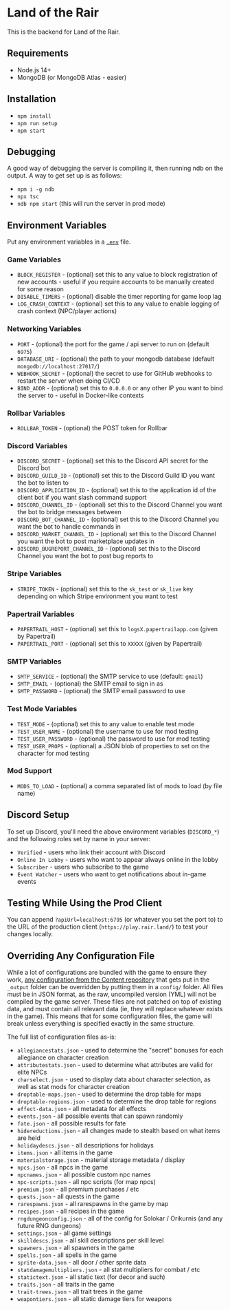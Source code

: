 # Land of the Rair

This is the backend for Land of the Rair.

## Requirements

- Node.js 14+
- MongoDB (or MongoDB Atlas - easier)

## Installation

- `npm install`
- `npm run setup`
- `npm start`

## Debugging

A good way of debugging the server is compiling it, then running ndb on the output. A way to get set up is as follows:

- `npm i -g ndb`
- `npx tsc`
- `ndb npm start` (this will run the server in prod mode)

## Environment Variables

Put any environment variables in a [`.env`](https://github.com/motdotla/dotenv) file.

### Game Variables

- `BLOCK_REGISTER` - (optional) set this to any value to block registration of new accounts - useful if you require accounts to be manually created for some reason
- `DISABLE_TIMERS` - (optional) disable the timer reporting for game loop lag
- `LOG_CRASH_CONTEXT` - (optional) set this to any value to enable logging of crash context (NPC/player actions)

### Networking Variables

- `PORT` - (optional) the port for the game / api server to run on (default `6975`)
- `DATABASE_URI` - (optional) the path to your mongodb database (default `mongodb://localhost:27017/`)
- `WEBHOOK_SECRET` - (optional) the secret to use for GitHub webhooks to restart the server when doing CI/CD
- `BIND_ADDR` - (optional) set this to `0.0.0.0` or any other IP you want to bind the server to - useful in Docker-like contexts

### Rollbar Variables

- `ROLLBAR_TOKEN` - (optional) the POST token for Rollbar

### Discord Variables

- `DISCORD_SECRET` - (optional) set this to the Discord API secret for the Discord bot
- `DISCORD_GUILD_ID` - (optional) set this to the Discord Guild ID you want the bot to listen to
- `DISCORD_APPLICATION_ID` - (optional) set this to the application id of the client bot if you want slash command support
- `DISCORD_CHANNEL_ID` - (optional) set this to the Discord Channel you want the bot to bridge messages between
- `DISCORD_BOT_CHANNEL_ID` - (optional) set this to the Discord Channel you want the bot to handle commands in
- `DISCORD_MARKET_CHANNEL_ID` - (optional) set this to the Discord Channel you want the bot to post marketplace updates in
- `DISCORD_BUGREPORT_CHANNEL_ID` - (optional) set this to the Discord Channel you want the bot to post bug reports to

### Stripe Variables

- `STRIPE_TOKEN` - (optional) set this to the `sk_test` or `sk_live` key depending on which Stripe environment you want to test

### Papertrail Variables

- `PAPERTRAIL_HOST` - (optional) set this to `logsX.papertrailapp.com` (given by Papertrail)
- `PAPERTRAIL_PORT` - (optional) set this to `XXXXX` (given by Papertrail)

### SMTP Variables

- `SMTP_SERVICE` - (optional) the SMTP service to use (default: `gmail`)
- `SMTP_EMAIL` - (optional) the SMTP email to sign in as
- `SMTP_PASSWORD` - (optional) the SMTP email password to use

### Test Mode Variables

- `TEST_MODE` - (optional) set this to any value to enable test mode
- `TEST_USER_NAME` - (optional) the username to use for mod testing
- `TEST_USER_PASSWORD` - (optional) the password to use for mod testing
- `TEST_USER_PROPS` - (optional) a JSON blob of properties to set on the character for mod testing

### Mod Support

- `MODS_TO_LOAD` - (optional) a comma separated list of mods to load (by file name)

## Discord Setup

To set up Discord, you'll need the above environment variables (`DISCORD_*`) and the following roles set by name in your server:

- `Verified` - users who link their account with Discord
- `Online In Lobby` - users who want to appear always online in the lobby
- `Subscriber` - users who subscribe to the game
- `Event Watcher` - users who want to get notifications about in-game events

## Testing While Using the Prod Client

You can append `?apiUrl=localhost:6795` (or whatever you set the port to) to the URL of the production client (`https://play.rair.land/`) to test your changes locally.

## Overriding Any Configuration File

While a lot of configurations are bundled with the game to ensure they work, [any configuration from the Content repository](https://github.com/LandOfTheRair/Content/) that gets put in the `_output` folder can be overridden by putting them in a `config/` folder. All files must be in JSON format, as the raw, uncompiled version (YML) will not be compiled by the game server. These files are not patched on top of existing data, and must contain all relevant data (ie, they will replace whatever exists in the game). This means that for some configuration files, the game will break unless everything is specified exactly in the same structure.

The full list of configuration files as-is:

- `allegiancestats.json` - used to determine the "secret" bonuses for each allegiance on character creation
- `attributestats.json` - used to determine what attributes are valid for elite NPCs
- `charselect.json` - used to display data about character selection, as well as stat mods for character creation
- `droptable-maps.json` - used to determine the drop table for maps
- `droptable-regions.json` - used to determine the drop table for regions
- `effect-data.json` - all metadata for all effects
- `events.json` - all possible events that can spawn randomly
- `fate.json` - all possible results for fate
- `hidereductions.json` - all changes made to stealth based on what items are held
- `holidaydescs.json` - all descriptions for holidays
- `items.json` - all items in the game
- `materialstorage.json` - material storage metadata / display
- `npcs.json` - all npcs in the game
- `npcnames.json` - all possible custom npc names
- `npc-scripts.json` - all npc scripts (for map npcs)
- `premium.json` - all premium purchases / etc
- `quests.json` - all quests in the game
- `rarespawns.json` - all rarespawns in the game by map
- `recipes.json` - all recipes in the game
- `rngdungeonconfig.json` - all of the config for Solokar / Orikurnis (and any future RNG dungeons)
- `settings.json` - all game settings
- `skilldescs.json` - all skill descriptions per skill level
- `spawners.json` - all spawners in the game
- `spells.json` - all spells in the game
- `sprite-data.json` - all door / other sprite data
- `statdamagemultipliers.json` - all stat multipliers for combat / etc
- `statictext.json` - all static text (for decor and such)
- `traits.json` - all traits in the game
- `trait-trees.json` - all trait trees in the game
- `weapontiers.json` - all static damage tiers for weapons
